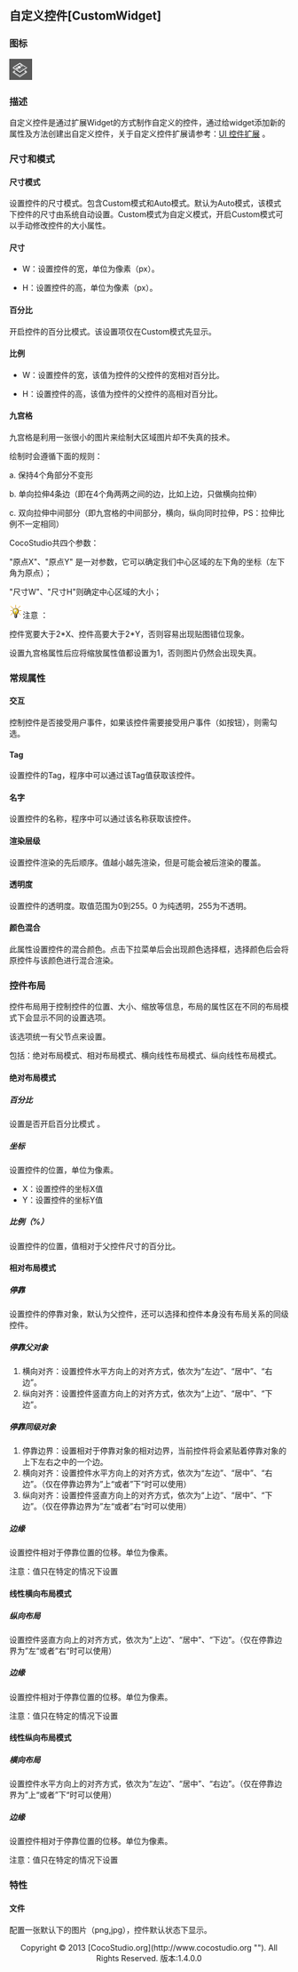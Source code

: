 ## 自定义控件[CustomWidget]

### 图标

![](img/3-3-18-img-01.png)</div>

### 描述

自定义控件是通过扩展Widget的方式制作自定义的控件，通过给widget添加新的属性及方法创建出自定义控件，关于自定义控件扩展请参考：[UI 控件扩展](https://github.com/cocos2d/cocos-docs/blob/master/manual/studio/ui-Widget-Expansion/zh.md) 。       

### 尺寸和模式

#### 尺寸模式

设置控件的尺寸模式。包含Custom模式和Auto模式。默认为Auto模式，该模式下控件的尺寸由系统自动设置。Custom模式为自定义模式，开启Custom模式可以手动修改控件的大小属性。

#### 尺寸

* W：设置控件的宽，单位为像素（px）。

* H：设置控件的高，单位为像素（px）。

#### 百分比

开启控件的百分比模式。该设置项仅在Custom模式先显示。

#### 比例

* W：设置控件的宽，该值为控件的父控件的宽相对百分比。

* H：设置控件的高，该值为控件的父控件的高相对百分比。

#### 九宫格

九宫格是利用一张很小的图片来绘制大区域图片却不失真的技术。

绘制时会遵循下面的规则：

a. 保持4个角部分不变形

b. 单向拉伸4条边（即在4个角两两之间的边，比如上边，只做横向拉伸）

c. 双向拉伸中间部分（即九宫格的中间部分，横向，纵向同时拉伸，PS：拉伸比例不一定相同）

CocoStudio共四个参数：

"原点X"、"原点Y"&nbsp;是一对参数，它可以确定我们中心区域的左下角的坐标（左下角为原点）；

"尺寸W"、"尺寸H"则确定中心区域的大小；

![](style/light.gif)注意 ：

控件宽要大于2\*X、控件高要大于2\*Y，否则容易出现贴图错位现象。

设置九宫格属性后应将缩放属性值都设置为1，否则图片仍然会出现失真。

### 常规属性

#### 交互

控制控件是否接受用户事件，如果该控件需要接受用户事件（如按钮），则需勾选。

#### Tag

设置控件的Tag，程序中可以通过该Tag值获取该控件。

#### 名字

设置控件的名称，程序中可以通过该名称获取该控件。

#### 渲染层级

设置控件渲染的先后顺序。值越小越先渲染，但是可能会被后渲染的覆盖。

#### 透明度

设置控件的透明度。取值范围为0到255。0 为纯透明，255为不透明。

#### 颜色混合

此属性设置控件的混合颜色。点击下拉菜单后会出现颜色选择框，选择颜色后会将原控件与该颜色进行混合渲染。

### 控件布局

控件布局用于控制控件的位置、大小、缩放等信息，布局的属性区在不同的布局模式下会显示不同的设置选项。

该选项统一有父节点来设置。

包括：绝对布局模式、相对布局模式、横向线性布局模式、纵向线性布局模式。 

#### 绝对布局模式

##### 百分比

设置是否开启百分比模式 。

##### 坐标

设置控件的位置，单位为像素。

*   X：设置控件的坐标X值
*   Y：设置控件的坐标Y值

##### 比例（%）

设置控件的位置，值相对于父控件尺寸的百分比。

#### 相对布局模式

##### 停靠

设置控件的停靠对象，默认为父控件，还可以选择和控件本身没有布局关系的同级控件。

##### 停靠父对象

1.  横向对齐：设置控件水平方向上的对齐方式，依次为&ldquo;左边&rdquo;、&ldquo;居中&rdquo;、&ldquo;右边&rdquo;。
2.  纵向对齐：设置控件竖直方向上的对齐方式，依次为&ldquo;上边&rdquo;、&ldquo;居中&rdquo;、&ldquo;下边&rdquo;。

##### 停靠同级对象
1.  停靠边界：设置相对于停靠对象的相对边界，当前控件将会紧贴着停靠对象的上下左右之中的一个边。
2.  横向对齐：设置控件水平方向上的对齐方式，依次为&ldquo;左边&rdquo;、&ldquo;居中&rdquo;、&ldquo;右边&rdquo;。（仅在停靠边界为&rdquo;上&ldquo;或者&rdquo;下&ldquo;时可以使用）
3.  纵向对齐：设置控件竖直方向上的对齐方式，依次为&ldquo;上边&rdquo;、&ldquo;居中&rdquo;、&ldquo;下边&rdquo;。（仅在停靠边界为&rdquo;左&ldquo;或者&rdquo;右&ldquo;时可以使用）

##### 边缘

设置控件相对于停靠位置的位移。单位为像素。

注意：值只在特定的情况下设置

#### 线性横向布局模式

##### 纵向布局

设置控件竖直方向上的对齐方式，依次为&ldquo;上边&rdquo;、&ldquo;居中&rdquo;、&ldquo;下边&rdquo;。（仅在停靠边界为&rdquo;左&ldquo;或者&rdquo;右&ldquo;时可以使用）

##### 边缘

设置控件相对于停靠位置的位移。单位为像素。

注意：值只在特定的情况下设置

#### 线性纵向布局模式

##### 横向布局

设置控件水平方向上的对齐方式，依次为&ldquo;左边&rdquo;、&ldquo;居中&rdquo;、&ldquo;右边&rdquo;。（仅在停靠边界为&rdquo;上&ldquo;或者&rdquo;下&ldquo;时可以使用）

##### 边缘

设置控件相对于停靠位置的位移。单位为像素。

注意：值只在特定的情况下设置

### 特性

#### 文件

配置一张默认下的图片（png,jpg），控件默认状态下显示。

<center>Copyright © 2013 [CocoStudio.org](http://www.cocostudio.org ""). All Rights Reserved. 版本:1.4.0.0</center>